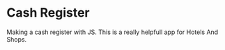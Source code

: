 # Cash Register
Making a cash register with JS.
This is a really helpfull app for Hotels And Shops.
